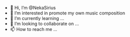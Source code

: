 - 👋 Hi, I’m @NekaSirius
- 👀 I’m interested in promote my own music composition
- 🌱 I’m currently learning ...
- 💞️ I’m looking to collaborate on ...
- 📫 How to reach me ...

<!---
NekaSirius/NekaSirius is a ✨ special ✨ repository because its `README.md` (this file) appears on your GitHub profile.
You can click the Preview link to take a look at your changes.
--->
